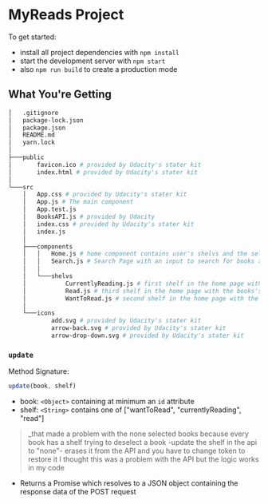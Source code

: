 # MyReads Project

To get started:

* install all project dependencies with `npm install`
* start the development server with `npm start`
* also `npm run build` to create a production mode

## What You're Getting
```bash
│   .gitignore
│   package-lock.json
│   package.json
│   README.md
│   yarn.lock
│
├───public
│       favicon.ico # provided by Udacity's stater kit
│       index.html # provided by Udacity's stater kit
│
└───src
    │   App.css # provided by Udacity's stater kit
    │   App.js # The main component
    │   App.test.js
    │   BooksAPI.js # provided by Udacity
    │   index.css # provided by Udacity's stater kit
    │   index.js
    │
    ├───components
    │   │   Home.js # home component contains user's shelvs and the selected books
    │   │   Search.js # Search Page with an input to search for books and grid to display the results
    │   │
    │   └───shelvs
    │           CurrentlyReading.js # first shelf in the home page with the books's shelf marked as "currentlyReading"
    │           Read.js # third shelf in the home page with the books's shelf marked as "read"
    │           WantToRead.js # second shelf in the home page with the books's shelf marked as "wantToRead"
    │
    └───icons
            add.svg # provided by Udacity's stater kit
            arrow-back.svg # provided by Udacity's stater kit
            arrow-drop-down.svg # provided by Udacity's stater kit
```


### `update`

Method Signature:

```js
update(book, shelf)
```

* book: `<Object>` containing at minimum an `id` attribute
* shelf: `<String>` contains one of ["wantToRead", "currentlyReading", "read"]
> _that made a problem with the none selected books because every book has a shelf trying to deselect a book -update the shelf in the api to "none"- erases it from the API and you have to change token to restore it I thought this was a problem with the API but the logic works in my code

* Returns a Promise which resolves to a JSON object containing the response data of the POST request

